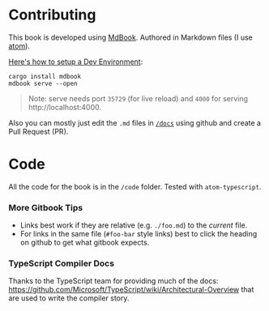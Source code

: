 # Contributing

This book is developed using [MdBook](https://github.com/rust-lang/mdBook/releases/download/v0.4.14/mdbook-v0.4.14-x86_64-unknown-linux-gnu.tar.gz). Authored in Markdown files (I use [atom](http://atom.io)).

[Here's how to setup a Dev Environment](https://rust-lang.github.io/mdBook/index.html):

```
cargo install mdbook
mdbook serve --open
```
> Note: serve needs port `35729` (for live reload) and `4000` for serving http://localhost:4000.

Also you can mostly just edit the `.md` files in [`/docs`](https://github.com/armanriazi/typescript-all-in-one/docs) using github and create a Pull Request (PR).

# Code
All the code for the book is in the `/code` folder. Tested with `atom-typescript`.

### More Gitbook Tips
* Links best work if they are relative (e.g. `./foo.md`) to the *current* file.
* For links in the same file (`#foo-bar` style links) best to click the heading on github to get what gitbook expects.

### TypeScript Compiler Docs
Thanks to the TypeScript team for providing much of the docs: https://github.com/Microsoft/TypeScript/wiki/Architectural-Overview that are used to write the compiler story.

